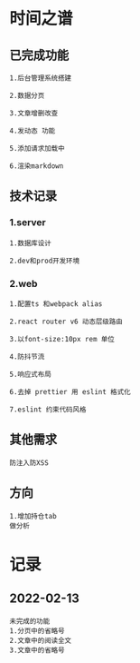 # 时间之谱

## 已完成功能
```
1.后台管理系统搭建

2.数据分页

3.文章增删改查

4.发动态 功能

5.添加请求加载中

6.渲染markdown
```

## 技术记录

### 1.server
```
1.数据库设计

2.dev和prod开发环境
```

### 2.web
```
1.配置ts 和webpack alias

2.react router v6 动态层级路由

3.以font-size:10px rem 单位

4.防抖节流

5.响应式布局

6.去掉 prettier 用 eslint 格式化

7.eslint 约束代码风格
```

## 其他需求
```
防注入防XSS
```
## 方向
```
1.增加持仓tab
做分析
```

# 记录

## 2022-02-13
```
未完成的功能
1.分页中的省略号
2.文章中的阅读全文
3.文章中的省略号
```
